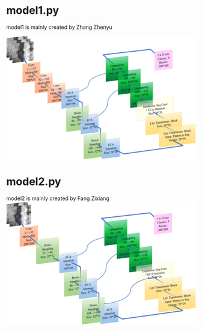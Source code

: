 # model1.py
model1 is mainly created by Zhang Zhenyu

![img.png](img_model1.png)

# model2.py
model2 is mainly created by Fang Zixiang
![img.png](img_model.png)